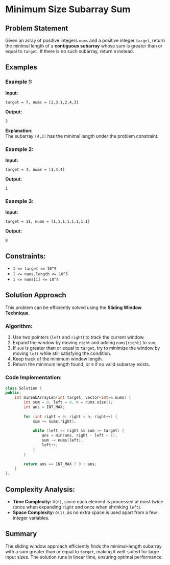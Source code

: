 # Minimum Size Subarray Sum

## Problem Statement
Given an array of positive integers `nums` and a positive integer `target`, return the minimal length of a **contiguous subarray** whose sum is greater than or equal to `target`. If there is no such subarray, return `0` instead.

## Examples

### Example 1:
**Input:**  
```
target = 7, nums = [2,3,1,2,4,3]
```
**Output:**  
```
2
```
**Explanation:**  
The subarray `[4,3]` has the minimal length under the problem constraint.

### Example 2:
**Input:**  
```
target = 4, nums = [1,4,4]
```
**Output:**  
```
1
```

### Example 3:
**Input:**  
```
target = 11, nums = [1,1,1,1,1,1,1,1]
```
**Output:**  
```
0
```

## Constraints:
- `1 <= target <= 10^9`
- `1 <= nums.length <= 10^5`
- `1 <= nums[i] <= 10^4`

## Solution Approach
This problem can be efficiently solved using the **Sliding Window Technique**.

### Algorithm:
1. Use two pointers (`left` and `right`) to track the current window.
2. Expand the window by moving `right` and adding `nums[right]` to `sum`.
3. If `sum` is greater than or equal to `target`, try to minimize the window by moving `left` while still satisfying the condition.
4. Keep track of the minimum window length.
5. Return the minimum length found, or `0` if no valid subarray exists.

### Code Implementation:
```cpp
class Solution {
public:
    int minSubArrayLen(int target, vector<int>& nums) {
        int sum = 0, left = 0, n = nums.size();
        int ans = INT_MAX;
        
        for (int right = 0; right < n; right++) {
            sum += nums[right];
            
            while (left <= right && sum >= target) {
                ans = min(ans, right - left + 1);
                sum -= nums[left];
                left++;
            }
        }
        
        return ans == INT_MAX ? 0 : ans;
    }
};
```

## Complexity Analysis:
- **Time Complexity:** `O(n)`, since each element is processed at most twice (once when expanding `right` and once when shrinking `left`).
- **Space Complexity:** `O(1)`, as no extra space is used apart from a few integer variables.

## Summary
The sliding window approach efficiently finds the minimal-length subarray with a sum greater than or equal to `target`, making it well-suited for large input sizes. The solution runs in linear time, ensuring optimal performance.

